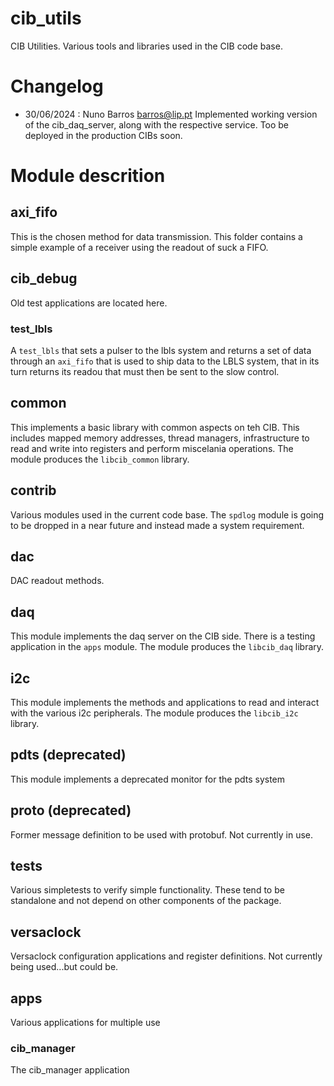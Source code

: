 # cib_utils
CIB Utilities. Various tools and libraries used in the CIB code base.

# Changelog

* 30/06/2024 : Nuno Barros <barros@lip.pt>
				Implemented working version of the cib_daq_server, along with the respective service.
				Too be deployed in the production CIBs soon.

# Module descrition
## axi_fifo

This is the chosen method for data transmission. This folder contains a simple example of a receiver using the readout of suck a FIFO. 


## cib_debug

Old test applications are located here.

### test_lbls

 A `test_lbls` that sets a pulser to the lbls system and returns a set of data through an `axi_fifo` that is used to ship data to the LBLS system, that in its turn returns its readou that must then be sent to the slow control.

## common

This implements a basic library with common aspects on teh CIB. This includes mapped memory addresses, thread managers, infrastructure to read and write into registers and perform miscelania operations. 
The module produces the `libcib_common` library.

## contrib

Various modules used in the current code base. The `spdlog` module is going to be dropped in a near future and instead made a system requirement. 

## dac

DAC readout methods. 

## daq

This module implements the daq server on the CIB side. There is a testing application in the `apps` module.
The module produces the `libcib_daq` library.

## i2c

This module implements the methods and applications to read and interact with the various i2c peripherals. 
The module produces the `libcib_i2c` library.

## pdts (deprecated)

This module implements a deprecated monitor for the pdts system

## proto (deprecated)

Former message definition to be used with protobuf. Not currently in use. 

## tests

Various simpletests to verify simple functionality. These tend to be standalone and not depend on other components of the package.

## versaclock

Versaclock configuration applications and register definitions. Not currently being used...but could be.

## apps

Various applications for multiple use

### cib_manager

The cib_manager application 